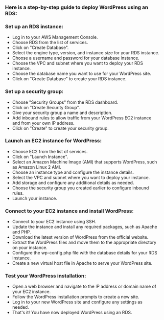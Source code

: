 ### Here is a step-by-step guide to deploy WordPress using an RDS:

### Set up an RDS instance:

- Log in to your AWS Management Console.
- Choose RDS from the list of services.
- Click on "Create Database".
- Select the engine type, version, and instance size for your RDS instance.
- Choose a username and password for your database instance.
- Choose the VPC and subnet where you want to deploy your RDS instance.
- Choose the database name you want to use for your WordPress site.
- Click on "Create Database" to create your RDS instance.

### Set up a security group:

- Choose "Security Groups" from the RDS dashboard.
- Click on "Create Security Group".
- Give your security group a name and description.
- Add inbound rules to allow traffic from your WordPress EC2 instance and from your own IP address.
- Click on "Create" to create your security group.

### Launch an EC2 instance for WordPress:

- Choose EC2 from the list of services.
- Click on "Launch Instance".
- Select an Amazon Machine Image (AMI) that supports WordPress, such as Amazon Linux 2 AMI.
- Choose an instance type and configure the instance details.
- Select the VPC and subnet where you want to deploy your instance.
- Add storage and configure any additional details as needed.
- Choose the security group you created earlier to configure inbound rules.
- Launch your instance.

### Connect to your EC2 instance and install WordPress:
- Connect to your EC2 instance using SSH.
- Update the instance and install any required packages, such as Apache and PHP.
- Download the latest version of WordPress from the official website.
- Extract the WordPress files and move them to the appropriate directory on your instance.
- Configure the wp-config.php file with the database details for your RDS instance.
- Create a new virtual host file in Apache to serve your WordPress site.

### Test your WordPress installation:
- Open a web browser and navigate to the IP address or domain name of your EC2 instance.
- Follow the WordPress installation prompts to create a new site.
- Log in to your new WordPress site and configure any settings as needed.
- That's it! You have now deployed WordPress using an RDS.
